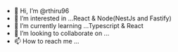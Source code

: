 - 👋 Hi, I’m @rthiru96
- 👀 I’m interested in ...React & Node(NestJs and Fastify)
- 🌱 I’m currently learning ...Typescript & React
- 💞️ I’m looking to collaborate on ...
- 📫 How to reach me ...

<!---
rthiru96/rthiru96 is a ✨ special ✨ repository because its `README.md` (this file) appears on your GitHub profile.
You can click the Preview link to take a look at your changes.
--->
